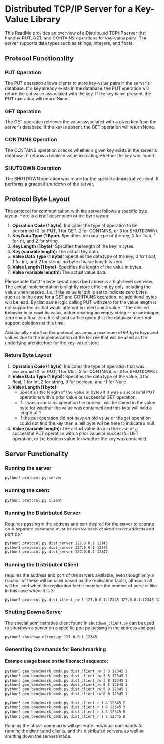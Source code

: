 # Distributed TCP/IP Server for a Key-Value Library

This ReadMe provides an overview of a Distributed TCP/IP server that handles PUT, GET, and CONTAINS operations for key-value pairs. The server supports data types such as strings, integers, and floats.

## Protocol Functionality

### PUT Operation
The PUT operation allows clients to store key-value pairs in the server's database. If a key already exists in the database, the PUT operation will return the old value associated with the key. If the key is not present, the PUT operation will return None.

### GET Operation
The GET operation retrieves the value associated with a given key from the server's database. If the key is absent, the GET operation will return None.

### CONTAINS Operation
The CONTAINS operation checks whether a given key exists in the server's database. It returns a boolean value indicating whether the key was found.

### SHUTDOWN Operation
The SHUTDOWN operation was made for the special administrative client. It performs a graceful shutdown of the server.

## Protocol Byte Layout

The protocol for communication with the server follows a specific byte layout. Here is a brief description of the byte layout:

1. **Operation Code (1 byte):** Indicates the type of operation to be performed (0 for PUT, 1 for GET, 2 for CONTAINS, or 3 for SHUTDOWN).
2. **Key Data Type (1 Byte):** Specifies the data type of the key, 0 for float, 1 for int, and 2 for string
3. **Key Length (1 byte):** Specifies the length of the key in bytes.
4. **Key (variable length):** The actual key data.
5. **Value Data Type (1 Byte):** Specifies the data type of the key, 0 for float, 1 for int, and 2 for string, no byte if value length is zero
6. **Value Length (1 byte):** Specifies the length of the value in bytes.
7. **Value (variable length):** The actual value data.


Please note that the byte layout described above is a high-level overview. The actual implementation is slightly more efficient by only including the value when needed. I.e. if the value length is set to indicate zero bytes, such as is the case for a GET and CONTAINS operation, no additional bytes will be read. By that same logic calling PUT with zero for the value length is not supported as that would attempt to insert a null value. If the desired behavior is to reset its value, either entering an empty string `""` or an integer zero `0` or a float zero `0.0` should suffice given that the database does not support deletions at this time. 

Additionally note that the protocol assumes a maximum of 64 byte keys and values due to the implementation of the B-Tree that will be used as the underlying architecture for the key-value store

### Return Byte Layout
1. **Operation Code (1 byte):** Indicates the type of operation that was performed (0 for PUT, 1 for GET, 2 for CONTAINS, or 3 for SHUTDOWN).
2. **Value Data Type (1 Byte):** Specifies the data type of the value, 0 for float, 1 for int, 2 for string, 3 for boolean, and -1 for None
3. **Value Length (1 byte):** 
    * Specifies the length of the value in bytes if it was a successful PUT operations with a prior value or successful GET operation. 
    * If it was a contains operation the boolean will be stored in the value byte for whether the value was contained and this byte will hold a length of 1.
    * If the put operation did not have an old value or the get operation could not find the key then a null byte will be here to indicate a null.
4. **Value (variable length):** The actual value data in the case of a successful PUT operation with a prior value or successful GET operation, or the boolean value for whether the key was contained.

## Server Functionality
### Running the server
```bash
python3 protocol.py server
```
### Running the client
```bash
python3 protocol.py client
```
### Running the Distributed Server
Requires passing in the address and port desired for the server to operate on
A separate command must be run for each desired server address and port pair
```bash
python3 protocol.py dist_server 127.0.0.1 12345
python3 protocol.py dist_server 127.0.0.1 12346
python3 protocol.py dist_server 127.0.0.1 12347
```

### Running the Distributed Client
requires the address and port of the servers available, even though only a fraction of these will be used based on the replication factor, although all will be used when the replication factor matches the number of servers like in this case where it is 3.
```bash
python3 protocol.py dist_client_rw 3 127.0.0.1:12345 127.0.0.1:12346 127.0.0.1:12347
```

### Shutting Down a Server
The special administrative client found in `shutdown_client.py` can be used to shutdown a server on a specific port py passing in the address and port
```bash
python3 shutdown_client.py 127.0.0.1 12345
```

### Generating Commands for Benchmarking
#### Example usage based on the fibonacci sequence:
```bash
python3 gen_benchmark_cmds.py dist_client_rw 3 3 12345 1
python3 gen_benchmark_cmds.py dist_client_rw 3 5 12345 1
python3 gen_benchmark_cmds.py dist_client_rw 3 8 12345 1
python3 gen_benchmark_cmds.py dist_client_rw 5 5 12345 1
python3 gen_benchmark_cmds.py dist_client_rw 5 8 12345 1
python3 gen_benchmark_cmds.py dist_client_rw 8 8 12345 1

python3 gen_benchmark_cmds.py dist_client_r 3 8 12345 2
python3 gen_benchmark_cmds.py dist_client_r 3 8 12345 3
python3 gen_benchmark_cmds.py dist_client_r 3 8 12345 5
python3 gen_benchmark_cmds.py dist_client_r 3 8 12345 8
```
Running the above commands will generate individual commands for running the distributed clients, and the distributed servers, as well as shutting down the servers made. 
